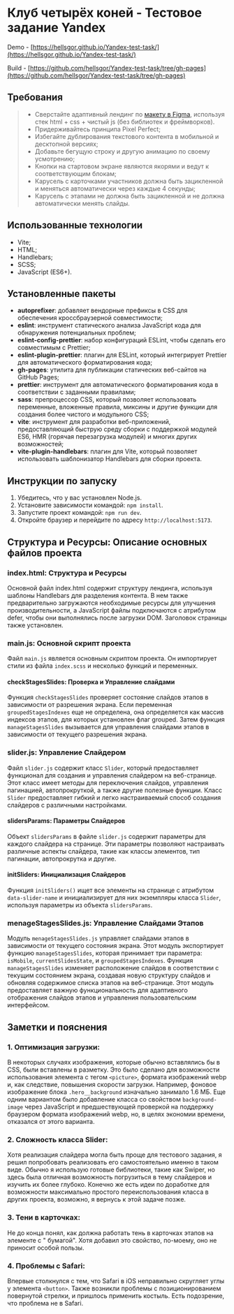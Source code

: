 # Клуб четырёх коней - Тестовое задание Yandex

Demo - [https://hellsgor.github.io/Yandex-test-task/](https://hellsgor.github.io/Yandex-test-task/)

Build - [https://github.com/hellsgor/Yandex-test-task/tree/gh-pages](https://github.com/hellsgor/Yandex-test-task/tree/gh-pages)

## Требования

> - Сверстайте адаптивный лендинг
    по [макету в Figma](https://www.figma.com/file/0xXfupPNU3aZxPqFbmhCKb/%D0%94%D0%B8%D0%B7%D0%B0%D0%B9%D0%BD-%D0%B4%D0%BB%D1%8F-%D0%B2%D0%B5%D1%80%D1%81%D1%82%D0%BA%D0%B8-%7C-%D0%A2%D0%B5%D1%81%D1%82%D0%BE%D0%B2%D1%8B%D0%B9-%D0%BB%D0%B5%D0%BD%D0%B4%D0%B8%D0%BD%D0%B3?type=design&node-id=0%3A1&mode=dev&t=TJBjkr40YR46ZbSo-1),
    используя стек html + css +
    чистый js (без библиотек и фреймворков).
> - Придерживайтесь принципа Pixel Perfect;
> - Избегайте дублирования текстового контента в мобильной и десктопной версиях;
> - Добавьте бегущую строку и другую анимацию по своему усмотрению;
> - Кнопки на стартовом экране являются якорями и ведут к соответствующим
    блокам;
> - Карусель с карточками участников должна быть зацикленной и меняться
    автоматически через каждые 4 секунды;
> - Карусель с этапами не должна быть зацикленной и не должна автоматически
    менять
    слайды.

## Использованные технологии

- Vite;
- HTML;
- Handlebars;
- SCSS;
- JavaScript (ES6+).

## Установленные пакеты

- **autoprefixer**: добавляет вендорные префиксы в CSS для обеспечения
  кроссбраузерной совместимости;
- **eslint**: инструмент статического анализа JavaScript кода для обнаружения
  потенциальных проблем;
- **eslint-config-prettier**: набор конфигураций ESLint, чтобы сделать его
  совместимым с Prettier;
- **eslint-plugin-prettier**: плагин для ESLint, который интегрирует Prettier
  для автоматического форматирования кода;
- **gh-pages**: утилита для публикации статических веб-сайтов на GitHub Pages;
- **prettier**: инструмент для автоматического форматирования кода в
  соответствии с заданными правилами;
- **sass**: препроцессор CSS, который позволяет использовать переменные,
  вложенные правила, миксины и другие функции для создания более чистого и
  модульного CSS;
- **vite**: инструмент для разработки веб-приложений, предоставляющий быструю
  среду сборки с поддержкой модулей ES6, HMR (горячая перезагрузка модулей) и
  многих других возможностей;
- **vite-plugin-handlebars**: плагин для Vite, который позволяет использовать
  шаблонизатор Handlebars для сборки проекта.

## Инструкции по запуску

1. Убедитесь, что у вас установлен Node.js.
2. Установите зависимости командой: `npm install`.
3. Запустите проект командой: `npm run dev`.
4. Откройте браузер и перейдите по адресу `http://localhost:5173`.

## Структура и Ресурсы: Описание основных файлов проекта

### index.html: Структура и Ресурсы

Основной файл index.html содержит структуру лендинга, используя шаблоны
Handlebars для разделения контента. В нем также предварительно загружаются
необходимые ресурсы для улучшения производительности, а JavaScript файлы
подключаются с атрибутом defer, чтобы они выполнялись после загрузки DOM.
Заголовок страницы также установлен.

### main.js: Основной скрипт проекта

Файл `main.js` является основным скриптом проекта. Он импортирует стили из файла
`index.scss` и несколько функций и переменных.

#### checkStagesSlides: Проверка и Управление слайдами

Функция `checkStagesSlides` проверяет состояние слайдов этапов в зависимости от
разрешения экрана. Если переменная `groupedStagesIndexes` еще не определена, она
определяется как массив индексов этапов, для которых установлен флаг grouped.
Затем функция `manageStagesSlides` вызывается для управления слайдами этапов в
зависимости от текущего разрешения экрана.

### slider.js: Управление Слайдером

Файл `slider.js` содержит класс `Slider`, который предоставляет функционал для
создания и управления слайдером на веб-странице. Этот класс имеет методы для
переключения слайдов, управления пагинацией, автопрокруткой, а также другие
полезные функции. Класс `Slider` предоставляет гибкий и легко настраиваемый
способ
создания слайдеров с различными настройками.

#### slidersParams: Параметры Слайдеров

Объект `slidersParams` в файле `slider.js` содержит параметры для каждого
слайдера
на странице. Эти параметры позволяют настраивать различные аспекты слайдера,
такие как классы элементов, тип пагинации, автопрокрутка и другие.

#### initSliders: Инициализация Слайдеров

Функция `initSliders()` ищет все элементы на странице с
атрибутом `data-slider-name`
и инициализирует для них экземпляры класса `Slider`, используя параметры из
объекта `slidersParams`.

### menageStagesSlides.js: Управление Слайдами Этапов

Модуль `menageStagesSlides.js` управляет слайдами этапов в зависимости от
текущего
состояния экрана. Этот модуль экспортирует функцию `manageStagesSlides`, которая
принимает три параметра: `isMobile`, `currentSlidesState`,
и `groupedStagesIndexes`.
Функция `manageStagesSlides` изменяет расположение слайдов в соответствии с
текущим состоянием экрана, создавая новую структуру слайдов и обновляя
содержимое списка этапов на веб-странице. Этот модуль предоставляет важную
функциональность для адаптивного отображения слайдов этапов и управления
пользовательским интерфейсом.

## Заметки и пояснения

### 1. Оптимизация загрузки:

В некоторых случаях изображения, которые обычно вставлялись бы в CSS, были
вставлены в разметку. Это было сделано для возможности использования элемента с
тегом `<picture>`, формата изображений webp и, как следствие, повышения скорости
загрузки. Например, фоновое изображение блока `.hero__background` изначально
занимало 1.6 МБ. Еще одним вариантом было добавление класса со
свойством `background-image` через JavaScript и предшествующей проверкой на
поддержку браузером формата изображений webp, но, в целях экономии времени,
отказался от этого варианта.

### 2. Сложность класса Slider:

Хотя реализация слайдера могла быть проще для тестового задания, я решил
попробовать реализовать его самостоятельно именно в таком виде. Обычно я
использую готовые библиотеки, такие как Swiper, но здесь была отличная
возможность погрузиться в тему слайдеров и изучить их более глубоко. Конечно же
есть идеи по доработке для возможности максимально простого переиспользования
класса в других проекта, возможно, я вернусь к этой задаче позже.

### 3. Тени в карточках:

Не до конца понял, как должна работать тень в карточках этапов на элементе с "
бумагой". Хотя добавил это свойство, по-моему, оно не приносит особой пользы.

### 4. Проблемы с Safari:

Впервые столкнулся с тем, что Safari в iOS неправильно скругляет углы у
элемента `<button>`. Также возникли проблемы с позиционированием повернутой
стрелки, и пришлось применить костыль. Есть подозрение, что проблема не в
Safari.
